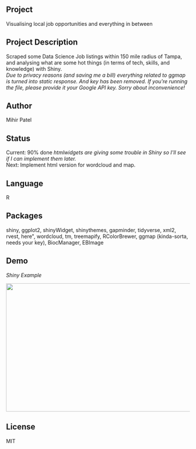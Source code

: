 Project
-------
Visualising local job opportunities and everything in between      

Project Description
--------------------
Scraped some Data Science Job listings within 150 mile radius of Tampa, and analysing what are some hot things (in terms of tech, skills, and knowledge) with Shiny.   
*Due to privacy reasons (and saving me a bill) everything related to ggmap is turned into static response. And key has been removed. If you're running the file, please provide it your Google API key. Sorry about inconvenience!*    

Author
-------
Mihir Patel

Status
------
Current: 90% done *htmlwidgets are giving some trouble in Shiny so I'll see if I can implement them later.*    
Next: Implement html version for wordcloud and map.    

Language
---------
R

Packages
---------
shiny, ggplot2, shinyWidget, shinythemes, gapminder, tidyverse, xml2, rvest, here", wordcloud, tm, treemapify, RColorBrewer, ggmap (kinda-sorta, needs your key), BiocManager, EBImage     

Demo
------
*Shiny Example*

<img src="https://github.com/opendatasurgeon/jobhuntShinyApp/blob/master/demo/jobHunt_demo.gif " width="810" height="350" />

License
--------
MIT
